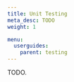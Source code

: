 ```yaml
---
title: Unit Testing
meta_desc: TODO
weight: 1

menu:
  userguides:
    parent: testing
---
```


TODO.